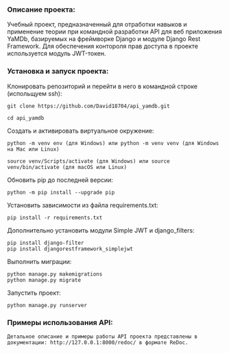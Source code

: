 ### Описание проекта:
Учебный проект, предназначенный для отработки навыков и применение теории при командной
разработки API для веб приложения YaMDb, базируемых на фреймворке Django и модуле Django Rest Framework.
Для обеспечения контороля прав доступа в проекте используется модуль JWT-токен.

### Установка и запуск проекта:

Клонировать репозиторий и перейти в него в командной строке (испольщуем ssh):

```
git clone https://github.com/David18704/api_yamdb.git
```

```
cd api_yamdb
```

Cоздать и активировать виртуальное окружение:

```
python -m venv env (для Windows) или python -m venv venv (для Windows на Mac или Linux)
```

```
source venv/Scripts/activate (для Windows) или source venv/bin/activate (для macOS или Linux)
```

Обновить pip до последней версии:
```
python -m pip install --upgrade pip
```

Установить зависимости из файла requirements.txt:

```
pip install -r requirements.txt
```

Дополнительно установить модули Simple JWT и django_filters:

```
pip install django-filter
pip install djangorestframework_simplejwt 
```

Выполнить миграции:

```
python manage.py makemigrations
python manage.py migrate
```

Запустить проект:

```
python manage.py runserver
```

### Примеры использования API:

```
Детальное описание и примеры работы API проекта представлены в 
документации: http://127.0.0.1:8000/redoc/ в формате ReDoc.
